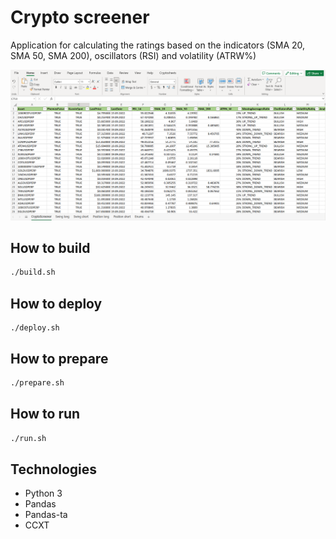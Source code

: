# Crypto screener
Application for calculating the ratings based on the indicators (SMA 20, SMA 50, SMA 200), oscillators (RSI) and volatility (ATRW%)

![Example](data/example.png)

## How to build
```bash
./build.sh
```

## How to deploy
```
./deploy.sh
```

## How to prepare
```bash
./prepare.sh
```

## How to run
```bash
./run.sh
```

## Technologies
* Python 3
* Pandas
* Pandas-ta
* CCXT